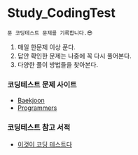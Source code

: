 # Study_CodingTest

    푼 코딩테스트 문제를 기록합니다.😎
    
1. 매일 한문제 이상 푼다.
2. 답안 확인한 문제는 나중에 꼭 다시 풀어본다.
3. 다양한 풀이 방법들을 찾아본다.
    
### 코딩테스트 문제 사이트

  * [Baekjoon](https://www.acmicpc.net/)
  * [Programmers](https://programmers.co.kr/)

### 코딩테스트 참고 서적

  * [이것이 코딩 테스트다](https://www.hanbit.co.kr/media/books/book_view.html?p_code=B8945183661)
